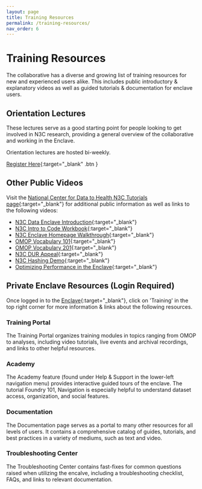 ```yaml
---
layout: page
title: Training Resources
permalink: /training-resources/
nav_order: 6
---
```


# Training Resources
The collaborative has a diverse and growing list of training resources for new and experienced users alike. This includes public introductory & explanatory videos as well as guided tutorials & documentation for enclave users.

## Orientation Lectures
These lectures serve as a good starting point for people looking to get involved in N3C research, providing a general overview of the collaborative and working in the Enclave.

Orientation lectures are hosted bi-weekly.

[Register Here](https://covid.cd2h.org/training){:target="_blank" .btn }

## Other Public Videos
Visit the [National Center for Data to Health N3C Tutorials page](https://covid.cd2h.org/tutorials){:target="_blank"} for additional public information as well as links to the following videos:

* [N3C Data Enclave Introduction](https://www.youtube.com/watch?v=qEcDFGuCKC0&feature=emb_logo){:target="_blank"}
* [N3C Intro to Code Workbook](https://www.youtube.com/watch?v=s3Htg_ygAbs){:target="_blank"}
* [N3C Enclave Homepage Walkthrough](https://www.youtube.com/watch?v=aZIp7OPqnto&feature=emb_logo){:target="_blank"}
* [OMOP Vocabulary 101](https://www.youtube.com/watch?v=PBnMx4bcpWQ&feature=emb_logo){:target="_blank"}
* [OMOP Vocabulary 201](https://www.youtube.com/watch?v=apQB4Uon2ak&feature=emb_logo){:target="_blank"}
* [N3C DUR Appeal](https://www.youtube.com/watch?v=WBeZeWmkgN8&feature=emb_logo){:target="_blank"}
* [N3C Hashing Demo](https://www.youtube.com/watch?v=WRnm-_I6jpw&feature=emb_logo){:target="_blank"}
* [Optimizing Performance in the Enclave](https://www.youtube.com/watch?v=Y4prcWgF2Hc){:target="_blank"}

## Private Enclave Resources (Login Required)
Once logged in to the [Enclave](https://auth.ncats.nih.gov/_api/v2/auth/login?redirect_uri=https://auth.ncats.nih.gov/_api/v2/auth/palantir/palantir_unite/saml&client=palantir_unite&tenant=palantir&protocol=saml){:target="_blank"}, click on 'Training' in the top right corner for more information & links about the following resources.

### Training Portal
The Training Portal organizes training modules in topics ranging from OMOP to analyses, including video tutorials, live events and archival recordings, and links to other helpful resources.

### Academy
The Academy feature (found under Help & Support in the lower-left navigation menu) provides interactive guided tours of the enclave. The tutorial Foundry 101, Navigation is especially helpful to understand dataset access, organization, and social features.

### Documentation
The Documentation page serves as a portal to many other resources for all levels of users. It contains a comprehensive catalog of guides, tutorials, and best practices in a variety of mediums, such as text and video.

### Troubleshooting Center
The Troubleshooting Center contains fast-fixes for common questions raised when utilizing the encalve, including a troubleshooting checklist, FAQs, and links to relevant documentation.
